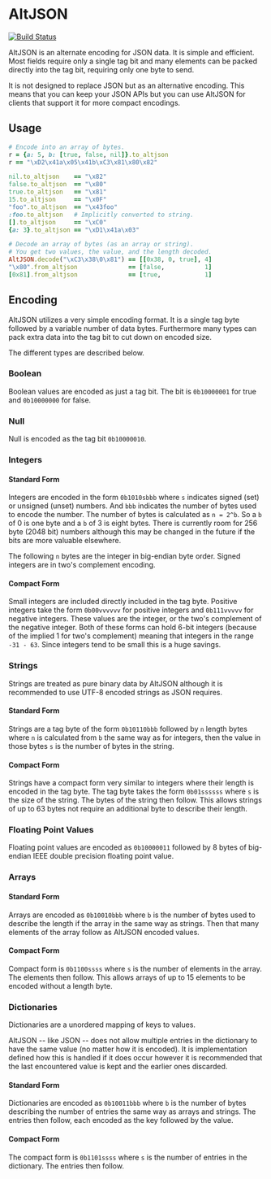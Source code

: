 # AltJSON

[![Build Status](https://travis-ci.org/kevincox/altjson.rb.png?branch=master)](https://travis-ci.org/kevincox/altjson.rb)

AltJSON is an alternate encoding for JSON data.  It is simple and efficient.
Most fields require only a single tag bit and many elements can be packed
directly into the tag bit, requiring only one byte to send.

It is not designed to replace JSON but as an alternative encoding.  This means
that you can keep your JSON APIs but you can use AltJSON for clients that
support it for more compact encodings.

## Usage

```ruby
# Encode into an array of bytes.
r = {a: 5, b: [true, false, nil]}.to_altjson
r == "\xD2\x41a\x05\x41b\xC3\x81\x80\x82"

nil.to_altjson    == "\x82"
false.to_altjson  == "\x80"
true.to_altjson   == "\x81"
15.to_altjson     == "\x0F"
"foo".to_altjson  == "\x43foo"
:foo.to_altjson   # Implicitly converted to string.
[].to_altjson     == "\xC0"
{a: 3}.to_altjson == "\xD1\x41a\x03"

# Decode an array of bytes (as an array or string).
# You get two values, the value, and the length decoded.
AltJSON.decode("\xC3\x38\0\x81") == [[0x38, 0, true], 4]
"\x80".from_altjson              == [false,           1]
[0x81].from_altjson              == [true,            1]
```

## Encoding

AltJSON utilizes a very simple encoding format.  It is a single tag byte
followed by a variable number of data bytes.  Furthermore many types can pack
extra data into the tag bit to cut down on encoded size.

The different types are described below.

### Boolean

Boolean values are encoded as just a tag bit.  The bit is `0b10000001` for true
and `0b10000000` for false.

### Null

Null is encoded as the tag bit `0b10000010`.

### Integers

#### Standard Form

Integers are encoded in the form `0b1010sbbb` where `s` indicates signed (set)
or unsigned (unset) numbers.  And `bbb` indicates the number of bytes used to
encode the number.  The number of bytes is calculated as `n = 2^b`.  So a `b` of
0 is one byte and a `b` of 3 is eight bytes.  There is currently room for 256
byte (2048 bit) numbers although this may be changed in the future if the bits
are more valuable elsewhere.

The following `n` bytes are the integer in big-endian byte order.  Signed
integers are in two's complement encoding.

#### Compact Form

Small integers are included directly included in the tag byte.  Positive
integers take the form `0b00vvvvvv` for positive integers and `0b111vvvvv` for
negative integers.  These values are the integer, or the two's complement of the
negative integer.  Both of these forms can hold 6-bit integers (because of the
implied 1 for two's complement) meaning that integers in the range `-31 - 63`.
Since integers tend to be small this is a huge savings.

### Strings

Strings are treated as pure binary data by AltJSON although it is recommended to
use UTF-8 encoded strings as JSON requires.

#### Standard Form

Strings are a tag byte of the form `0b10110bbb` followed by `n` length bytes
where `n` is calculated from `b` the same way as for integers, then the value in
those bytes `s` is the number of bytes in the string.

#### Compact Form

Strings have a compact form very similar to integers where their length is
encoded in the tag byte.  The tag byte takes the form `0b01ssssss` where `s` is
the size of the string.  The bytes of the string then follow.  This allows
strings of up to 63 bytes not require an additional byte to describe their
length.

### Floating Point Values

Floating point values are encoded as `0b10000011` followed by 8 bytes of
big-endian IEEE double precision floating point value.

### Arrays

#### Standard Form

Arrays are encoded as `0b10010bbb` where `b` is the number of bytes used to
describe the length if the array in the same way as strings.  Then that many
elements of the array follow as AltJSON encoded values.

#### Compact Form

Compact form is `0b1100ssss` where `s` is the number of elements in the array.
The elements then follow.  This allows arrays of up to 15 elements to be encoded
without a length byte.

### Dictionaries

Dictionaries are a unordered mapping of keys to values.

AltJSON -- like JSON -- does not allow multiple entries in the dictionary to
have the same value (no matter how it is encoded).  It is implementation defined
how this is handled if it does occur however it is recommended that the last
encountered value is kept and the earlier ones discarded.

#### Standard Form

Dictionaries are encoded as `0b10011bbb` where `b` is the number of bytes
describing the number of entries the same way as arrays and strings.  The
entries then follow, each encoded as the key followed by the value.

#### Compact Form

The compact form is `0b1101ssss` where `s` is the number of entries in the
dictionary.  The entries then follow.
